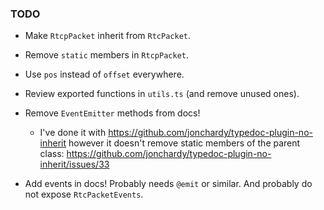 ### TODO

- Make `RtcpPacket` inherit from `RtcPacket`.

- Remove `static` members in `RtcpPacket`.

- Use `pos` instead of `offset` everywhere.

- Review exported functions in `utils.ts` (and remove unused ones).

- Remove `EventEmitter` methods from docs!
  - I've done it with https://github.com/jonchardy/typedoc-plugin-no-inherit however it doesn't remove static members of the parent class: https://github.com/jonchardy/typedoc-plugin-no-inherit/issues/33

- Add events in docs! Probably needs `@emit` or similar. And probably do not expose `RtcPacketEvents`.

